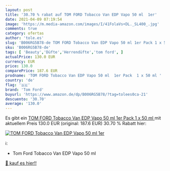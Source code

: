 ```yaml
---
layout: post
title: '30.70 % rabat auf TOM FORD Tobacco Van EDP Vapo 50 ml  1er'
date: 2021-04-09 07:19:54
image: 'https://m.media-amazon.com/images/I/41FolaVs+DL._SL400_.jpg'
comments: true
category: ofertas
author: 'tole.es'
slug: 'B006RG5B78-de TOM FORD Tobacco Van EDP Vapo 50 ml 1er Pack 1 x 50 ml'
sku: 'B006RG5B78-de'
tags: [ 'Beauty','Düfte','Herrendüfte','tom ford', ]
actualPrice: 130.0 EUR
currency: EUR
price: 130.0
comparePrice: 187.6 EUR
prodname: 'TOM FORD Tobacco Van EDP Vapo 50 ml  1er Pack  1 x 50 ml '
country: 'de'
flag: '🇩🇪'
brand: 'Tom Ford'
buyurl: 'https://www.amazon.de/dp/B006RG5B78/?tag=tolees0ca-21'
descuento: '30.70'
average: '130.0'
---
```


Es gibt ein [TOM FORD Tobacco Van EDP Vapo 50 ml  1er Pack  1 x 50 ml ](https://www.amazon.de/dp/B006RG5B78/?tag=tolees0ca-21) mit aktuellem Preis 130.0 EUR (original: 187.6 EUR) 30.70 % Rabatt hier:

[![TOM FORD Tobacco Van EDP Vapo 50 ml  1er](https://m.media-amazon.com/images/I/41FolaVs+DL._SL400_.jpg)](https://www.amazon.de/dp/B006RG5B78/?tag=tolees0ca-21)

ℹ️:

- Tom Ford Tobacco Van EDP Vapo 50 ml

[🛒 kauf es hier!!](https://www.amazon.de/dp/B006RG5B78/?tag=tolees0ca-21)
